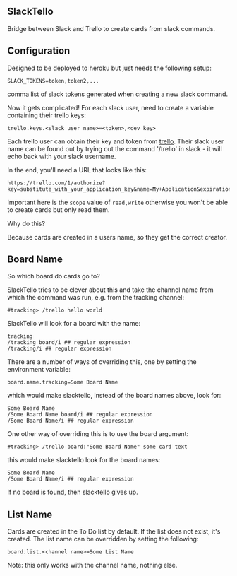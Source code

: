 SlackTello
---

Bridge between Slack and Trello to create cards from slack commands.

Configuration
---

Designed to be deployed to heroku but just needs the following setup:

    SLACK_TOKENS=token,token2,...

comma list of slack tokens generated when creating a new slack command.

Now it gets complicated! For each slack user, need to create a variable
containing their trello keys:

    trello.keys.<slack user name>=<token>,<dev key>

Each trello user can obtain their key and token from [trello](http://www.trello.org/help.html). Their slack user name can be found out by trying out the
command '/trello' in slack - it will echo back with your slack username.

In the end, you'll need a URL that looks like this:

    https://trello.com/1/authorize?key=substitute_with_your_application_key&name=My+Application&expiration=never&response_type=token&scope=read,write

Important here is the ```scope``` value of ```read,write``` otherwise you
won't be able to create cards but only read them.

Why do this?

Because cards are created in a users name, so they get the correct creator.

Board Name
---

So which board do cards go to?

SlackTello tries to be clever about this and take the channel name from
which the command was run, e.g. from the tracking channel:

    #tracking> /trello hello world

SlackTello will look for a board with the name:

    tracking
    /tracking board/i ## regular expression
    /tracking/i ## regular expression

There are a number of ways of overriding this, one by setting the
environment variable:

    board.name.tracking=Some Board Name

which would make slacktello, instead of the board names above, look for:

    Some Board Name
    /Some Board Name board/i ## regular expression
    /Some Board Name/i ## regular expression

One other way of overriding this is to use the board argument:

    #tracking> /trello board:"Some Board Name" some card text

this would make slacktello look for the board names:

    Some Board Name
    /Some Board Name/i ## regular expression

If no board is found, then slacktello gives up.

List Name
---

Cards are created in the To Do list by default. If the list does not exist,
it's created. The list name can be overridden by setting the following:

    board.list.<channel name>=Some List Name

Note: this only works with the channel name, nothing else.
